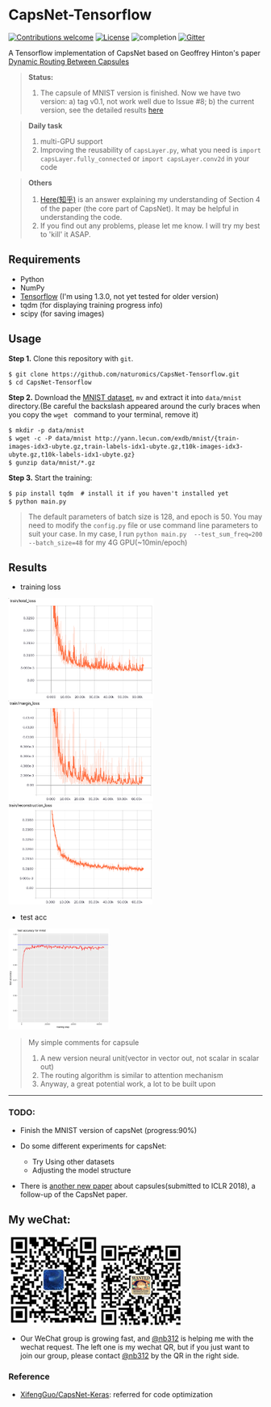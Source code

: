 # CapsNet-Tensorflow

[![Contributions welcome](https://img.shields.io/badge/contributions-welcome-brightgreen.svg?style=plastic)](CONTRIBUTING.md)
[![License](https://img.shields.io/badge/license-Apache%202.0-blue.svg?style=plastic)](https://opensource.org/licenses/Apache-2.0)
![completion](https://img.shields.io/badge/completion%20state-90%25-blue.svg?style=plastic)
[![Gitter](https://img.shields.io/gitter/room/nwjs/nw.js.svg?style=plastic)](https://gitter.im/CapsNet-Tensorflow/Lobby)

A Tensorflow implementation of CapsNet based on Geoffrey Hinton's paper [Dynamic Routing Between Capsules](https://arxiv.org/abs/1710.09829)

> **Status:**
> 1. The capsule of MNIST version is finished. Now we have two version:
>    a) tag v0.1, not work well due to Issue #8; 
>    b) the current version, see the detailed results [here](##Results)

> **Daily task**
> 1. multi-GPU support
> 2. Improving the reusability of ``capsLayer.py``, what you need is ``import capsLayer.fully_connected`` or ``import capsLayer.conv2d`` in your code

> **Others**
> 1. [Here(知乎)](https://zhihu.com/question/67287444/answer/251460831) is an answer explaining my understanding of Section 4 of the paper (the core part of CapsNet). It may be helpful in understanding the code.
> 2. If you find out any problems, please let me know. I will try my best to 'kill' it ASAP.


## Requirements
- Python
- NumPy
- [Tensorflow](https://github.com/tensorflow/tensorflow) (I'm using 1.3.0, not yet tested for older version)
- tqdm (for displaying training progress info)
- scipy (for saving images)

## Usage
**Step 1.** 
Clone this repository with ``git``.

```
$ git clone https://github.com/naturomics/CapsNet-Tensorflow.git
$ cd CapsNet-Tensorflow
```

**Step 2.** 
Download the [MNIST dataset](http://yann.lecun.com/exdb/mnist/), ``mv`` and extract it into ``data/mnist`` directory.(Be careful the backslash appeared around the curly braces when you copy the ``wget `` command to your terminal, remove it)

```
$ mkdir -p data/mnist
$ wget -c -P data/mnist http://yann.lecun.com/exdb/mnist/{train-images-idx3-ubyte.gz,train-labels-idx1-ubyte.gz,t10k-images-idx3-ubyte.gz,t10k-labels-idx1-ubyte.gz}
$ gunzip data/mnist/*.gz
```

**Step 3.** 
Start the training:
```
$ pip install tqdm  # install it if you haven't installed yet
$ python main.py
```

> The default parameters of batch size is 128, and epoch is 50. You may need to modify the ``config.py`` file or use command line parameters to suit your case. In my case, I run ``python main.py  --test_sum_freq=200 --batch_size=48`` for my 4G GPU(~10min/epoch)

## Results

- training loss

![total_loss](results/total_loss.png)
![margin_loss](results/margin_loss.png)
![reconstruction_loss](results/reconstruction_loss.png)

- test acc

![test_acc](results/accuracy.png)


> My simple comments for capsule
> 1. A new version neural unit(vector in vector out, not scalar in scalar out)
> 2. The routing algorithm is similar to attention mechanism
> 3. Anyway, a great potential work, a lot to be built upon

------------
### TODO:
- Finish the MNIST version of capsNet (progress:90%)
- Do some different experiments for capsNet:
  * Try Using other datasets
  * Adjusting the model structure
 
- There is [another new paper](https://openreview.net/pdf?id=HJWLfGWRb) about capsules(submitted to ICLR 2018), a follow-up of the CapsNet paper.

## My weChat:
 ![my_wechat](/imgs/my_wechat_QR.png)
 ![nb312_wechat](/imgs/nb312_wechat.png)

- Our WeChat group is growing fast, and [@nb312](https://github.com/nb312) is helping me with the wechat request. The left one is my wechat QR, but if you just want to join our group, please contact [@nb312](https://github.com/nb312) by the QR in the right side.


### Reference
- [XifengGuo/CapsNet-Keras](https://github.com/XifengGuo/CapsNet-Keras): referred for code optimization

